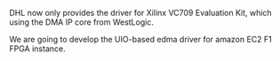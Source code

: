 DHL now only provides the driver for Xilinx VC709 Evaluation Kit, which using the DMA IP core from WestLogic.

We are going to develop the UIO-based edma driver for amazon EC2 F1 FPGA instance. 